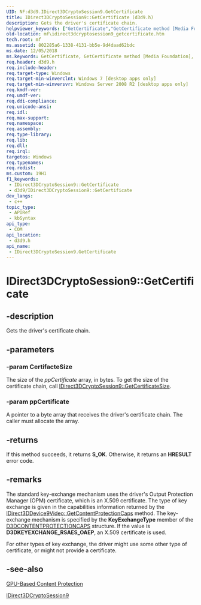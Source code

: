 ```yaml
---
UID: NF:d3d9.IDirect3DCryptoSession9.GetCertificate
title: IDirect3DCryptoSession9::GetCertificate (d3d9.h)
description: Gets the driver's certificate chain.
helpviewer_keywords: ["GetCertificate","GetCertificate method [Media Foundation]","GetCertificate method [Media Foundation]","IDirect3DCryptoSession9 interface","IDirect3DCryptoSession9 interface [Media Foundation]","GetCertificate method","IDirect3DCryptoSession9.GetCertificate","IDirect3DCryptoSession9::GetCertificate","d3d9/IDirect3DCryptoSession9::GetCertificate","mf.idirect3dcryptosession9_getcertificate"]
old-location: mf\idirect3dcryptosession9_getcertificate.htm
tech.root: mf
ms.assetid: 802285a6-1338-4131-bb5e-9d4daad62bdc
ms.date: 12/05/2018
ms.keywords: GetCertificate, GetCertificate method [Media Foundation], GetCertificate method [Media Foundation],IDirect3DCryptoSession9 interface, IDirect3DCryptoSession9 interface [Media Foundation],GetCertificate method, IDirect3DCryptoSession9.GetCertificate, IDirect3DCryptoSession9::GetCertificate, d3d9/IDirect3DCryptoSession9::GetCertificate, mf.idirect3dcryptosession9_getcertificate
req.header: d3d9.h
req.include-header: 
req.target-type: Windows
req.target-min-winverclnt: Windows 7 [desktop apps only]
req.target-min-winversvr: Windows Server 2008 R2 [desktop apps only]
req.kmdf-ver: 
req.umdf-ver: 
req.ddi-compliance: 
req.unicode-ansi: 
req.idl: 
req.max-support: 
req.namespace: 
req.assembly: 
req.type-library: 
req.lib: 
req.dll: 
req.irql: 
targetos: Windows
req.typenames: 
req.redist: 
ms.custom: 19H1
f1_keywords:
 - IDirect3DCryptoSession9::GetCertificate
 - d3d9/IDirect3DCryptoSession9::GetCertificate
dev_langs:
 - c++
topic_type:
 - APIRef
 - kbSyntax
api_type:
 - COM
api_location:
 - d3d9.h
api_name:
 - IDirect3DCryptoSession9.GetCertificate
---
```


# IDirect3DCryptoSession9::GetCertificate


## -description

Gets the driver's certificate chain.

## -parameters

### -param CertifacteSize

The size of the <i>ppCertificate</i> array, in bytes. To get the size of the certificate chain, call <a href="/windows/desktop/api/d3d9/nf-d3d9-idirect3dcryptosession9-getcertificatesize">IDirect3DCryptoSession9::GetCertificateSize</a>.

### -param ppCertificate

A pointer to a byte array that receives the driver's certificate chain. The caller must allocate the array.

## -returns

If this method succeeds, it returns <b>S_OK</b>. Otherwise, it returns an <b>HRESULT</b> error code.

## -remarks

The standard key-exchange mechanism uses the driver's Output Protection Manager (OPM) certificate, which is an X.509 certificate. The type of key exchange is given in the capabilities information returned by the <a href="/windows/desktop/api/d3d9/nf-d3d9-idirect3ddevice9video-getcontentprotectioncaps">IDirect3DDevice9Video::GetContentProtectionCaps</a>  method. The key-exchange mechanism is specified by the <b>KeyExchangeType</b>  member of the <a href="/windows/desktop/api/d3d9caps/ns-d3d9caps-d3dcontentprotectioncaps">D3DCONTENTPROTECTIONCAPS</a> structure. If the value is <b>D3DKEYEXCHANGE_RSAES_OAEP</b>, an X.509 certificate is used.

For other types of key exchange, the driver might use some other type of certificate, or might not provide a certificate.

## -see-also

<a href="/windows/desktop/medfound/gpu-based-content-protection">GPU-Based Content Protection</a>



<a href="/windows/desktop/api/d3d9/nn-d3d9-idirect3dcryptosession9">IDirect3DCryptoSession9</a>